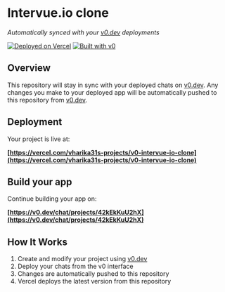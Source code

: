 # Intervue.io clone

*Automatically synced with your [v0.dev](https://v0.dev) deployments*

[![Deployed on Vercel](https://img.shields.io/badge/Deployed%20on-Vercel-black?style=for-the-badge&logo=vercel)](https://vercel.com/vharika31s-projects/v0-intervue-io-clone)
[![Built with v0](https://img.shields.io/badge/Built%20with-v0.dev-black?style=for-the-badge)](https://v0.dev/chat/projects/42kEkKuU2hX)

## Overview

This repository will stay in sync with your deployed chats on [v0.dev](https://v0.dev).
Any changes you make to your deployed app will be automatically pushed to this repository from [v0.dev](https://v0.dev).

## Deployment

Your project is live at:

**[https://vercel.com/vharika31s-projects/v0-intervue-io-clone](https://vercel.com/vharika31s-projects/v0-intervue-io-clone)**

## Build your app

Continue building your app on:

**[https://v0.dev/chat/projects/42kEkKuU2hX](https://v0.dev/chat/projects/42kEkKuU2hX)**

## How It Works

1. Create and modify your project using [v0.dev](https://v0.dev)
2. Deploy your chats from the v0 interface
3. Changes are automatically pushed to this repository
4. Vercel deploys the latest version from this repository

